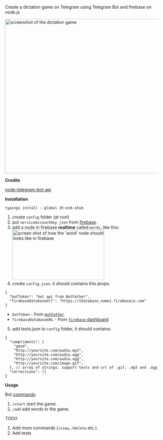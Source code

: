 Create a dictation game on Telegram using Telegram Bot and firebase on node.js

<img width="508" alt="screenshot of the dictation game" src="https://user-images.githubusercontent.com/3723951/34834126-d4594666-f6f9-11e7-98ec-eabcba871a87.png">


**Credits**

[node-telegram-bot-api](https://github.com/yagop/node-telegram-bot-api)

**Installation**

```
typings install --global dt~es6-shim
```

1. create `config` folder (at root)
2. put `serviceAccountKey.json` from [firebase](https://firebase.google.com/docs/admin/setup#add_firebase_to_your_app).
3. add a node in firebase **realtime** called `words`, like this:<br />
   <img width="303" height="165" alt="screen shot of how the 'word' node should looks like in firebase" src="https://user-images.githubusercontent.com/3723951/35352575-140cbe3e-014d-11e8-97f7-c52d1a462cb1.png" />
4. create `config.json`. it should contains this props:

```
{
  "botToken": "bot api from BotFather",
  "firebaseDatabaseUrl": "https://{database_name}.firebaseio.com"
}
```
- `botToken` - from [`botFather`](https://core.telegram.org/bots#6-botfather)
- `firebaseDatabaseURL` - from [`firebase` dashboard](https://firebase.google.com/docs/database/web/start)
5. add texts.json to `config` folder, it should contains:
```
{
  "compliments": [
    "good",
    "http://yoursite.com/audio.mp3",
    "http://yoursite.com/audio.ogg",
    "http://yoursite.com/audio.ogg",
    "http://yoursite.com/image.gif",
  ], // array of strings. support texts and url of .gif, .mp3 and .ogg
  "corrections": []
}
```

**Usage**

Bot [commands](https://core.telegram.org/bots#global-commands):

1. `/start` start the game.
2. `/add` add words to the game.

*TODO*

1. Add more commands (`/view`, `/delete` etc.).
2. Add tests
